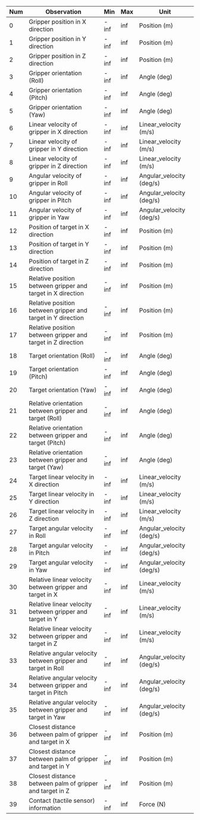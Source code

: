 
| Num | Observation                                                  | Min  | Max  | Unit             |
|-----|--------------------------------------------------------------|------|------|------------------|
| 0   | Gripper position in X direction                              | -inf | inf  | Position (m)     |
| 1   | Gripper position in Y direction                              | -inf | inf  | Position (m)     |
| 2   | Gripper position in Z direction                              | -inf | inf  | Position (m)     |
| 3   | Gripper orientation (Roll)                                   | -inf | inf  | Angle (deg)      |
| 4   | Gripper orientation (Pitch)                                  | -inf | inf  | Angle (deg)      |
| 5   | Gripper orientation (Yaw)                                    | -inf | inf  | Angle (deg)      |
| 6   | Linear velocity of gripper in X direction                    | -inf | inf  | Linear_velocity (m/s)|
| 7   | Linear velocity of gripper in Y direction                    | -inf | inf  | Linear_velocity (m/s)|
| 8   | Linear velocity of gripper in Z direction                    | -inf | inf  | Linear_velocity (m/s)|
| 9   | Angular velocity of gripper in Roll                          | -inf | inf  | Angular_velocity (deg/s)|
| 10  | Angular velocity of gripper in Pitch                         | -inf | inf  | Angular_velocity (deg/s)|
| 11  | Angular velocity of gripper in Yaw                           | -inf | inf  | Angular_velocity (deg/s)|
| 12  | Position of target in X direction                            | -inf | inf  | Position (m)     |
| 13  | Position of target in Y direction                            | -inf | inf  | Position (m)     |
| 14  | Position of target in Z direction                            | -inf | inf  | Position (m)     |
| 15  | Relative position between gripper and target in X direction  | -inf | inf  | Position (m)     |
| 16  | Relative position between gripper and target in Y direction  | -inf | inf  | Position (m)     |
| 17  | Relative position between gripper and target in Z direction  | -inf | inf  | Position (m)     |
| 18  | Target orientation (Roll)                                    | -inf | inf  | Angle (deg)      |
| 19  | Target orientation (Pitch)                                   | -inf | inf  | Angle (deg)      |
| 20  | Target orientation (Yaw)                                     | -inf | inf  | Angle (deg)      |
| 21  | Relative orientation between gripper and target (Roll)       | -inf | inf  | Angle (deg)      |
| 22  | Relative orientation between gripper and target (Pitch)      | -inf | inf  | Angle (deg)      |
| 23  | Relative orientation between gripper and target (Yaw)        | -inf | inf  | Angle (deg)      |
| 24  | Target linear velocity in X direction                       | -inf | inf  | Linear_velocity (m/s)|
| 25  | Target linear velocity in Y direction                       | -inf | inf  | Linear_velocity (m/s)|
| 26  | Target linear velocity in Z direction                       | -inf | inf  | Linear_velocity (m/s)|
| 27  | Target angular velocity in Roll                             | -inf | inf  | Angular_velocity (deg/s)|
| 28  | Target angular velocity in Pitch                            | -inf | inf  | Angular_velocity (deg/s)|
| 29  | Target angular velocity in Yaw                              | -inf | inf  | Angular_velocity (deg/s)|
| 30  | Relative linear velocity between gripper and target in X     | -inf | inf  | Linear_velocity (m/s)|
| 31  | Relative linear velocity between gripper and target in Y     | -inf | inf  | Linear_velocity (m/s)|
| 32  | Relative linear velocity between gripper and target in Z     | -inf | inf  | Linear_velocity (m/s)|
| 33  | Relative angular velocity between gripper and target in Roll | -inf | inf  | Angular_velocity (deg/s)|
| 34  | Relative angular velocity between gripper and target in Pitch| -inf | inf  | Angular_velocity (deg/s)|
| 35  | Relative angular velocity between gripper and target in Yaw  | -inf | inf  | Angular_velocity (deg/s)|
| 36  | Closest distance between palm of gripper and target in X     | -inf | inf  | Position (m)     |
| 37  | Closest distance between palm of gripper and target in Y     | -inf | inf  | Position (m)     |
| 38  | Closest distance between palm of gripper and target in Z     | -inf | inf  | Position (m)     |
| 39  | Contact (tactile sensor) information                         | -inf | inf  | Force (N)             |